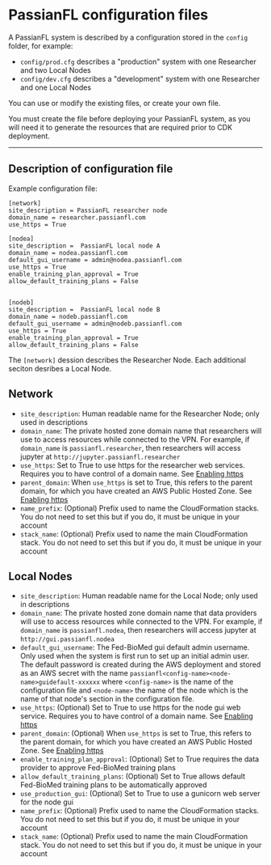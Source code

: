 # PassianFL configuration files

A PassianFL system is described by a configuration stored in the `config` folder, for example:
- `config/prod.cfg` describes a "production" system with one Researcher and two Local Nodes 
- `config/dev.cfg` describes a "development" system with one Researcher and one Local Nodes 

You can use or modify the existing files, or create your own file.

You must create the file before deploying your PassianFL system, as you will need it to generate
the resources that are required prior to CDK deployment.

---

## Description of configuration file

Example configuration file:
```
[network]
site_description = PassianFL researcher node
domain_name = researcher.passianfl.com
use_https = True

[nodea]
site_description =  PassianFL local node A
domain_name = nodea.passianfl.com
default_gui_username = admin@nodea.passianfl.com
use_https = True
enable_training_plan_approval = True
allow_default_training_plans = False


[nodeb]
site_description =  PassianFL local node B
domain_name = nodeb.passianfl.com
default_gui_username = admin@nodeb.passianfl.com
use_https = True
enable_training_plan_approval = True
allow_default_training_plans = False
```

The `[network]` dession describes the Researcher Node.
Each additional seciton desribes a Local Node.

## Network

- `site_description`: Human readable name for the Researcher Node; only used in descriptions
- `domain_name`: The private hosted zone domain name that researchers will use to access resources 
while connected to the VPN. For example, if `domain_name` is `passianfl.researcher`, then 
researchers will access jupyter at `http://jupyter.passianfl.researcher`
- `use_https`: Set to True to use https for the researcher web services. Requires you to have control
of a domain name. See [Enabling https](enabling-https.md)
- `parent_domain`: When `use_https` is set to True, this refers to the parent domain, for which you
have created an AWS Public Hosted Zone. See [Enabling https](enabling-https.md)
- `name_prefix`: (Optional) Prefix used to name the CloudFormation stacks. You do not need to set this
but if you do, it must be unique in your account
- `stack_name`: (Optional) Prefix used to name the main CloudFormation stack. You do not need to set this
but if you do, it must be unique in your account

## Local Nodes
- `site_description`: Human readable name for the Local Node; only used in descriptions
- `domain_name`: The private hosted zone domain name that data providers will use to access resources 
while connected to the VPN. For example, if `domain_name` is `passianfl.nodea`, then 
researchers will access jupyter at `http://gui.passianfl.nodea`
- `default_gui_username`: The Fed-BioMed gui default admin username. Only used when the system is 
first run to set up an initial admin user. The default password is created during the AWS deployment
and stored as an AWS secret with the name `passianfl<config-name><node-name>guidefault-xxxxxx`
where `<config-name>` is the name of the configuration file and `<node-name>` the name of the node
which is the name of that node's section in the configuration file.  
- `use_https`: (Optional) Set to True to use https for the node gui web service. Requires you to have control
of a domain name. See [Enabling https](enabling-https.md)
- `parent_domain`: (Optional) When `use_https` is set to True, this refers to the parent domain, for which you
have created an AWS Public Hosted Zone. See [Enabling https](enabling-https.md)
- `enable_training_plan_approval`: (Optional) Set to True requires the data provider to approve Fed-BioMed training plans
- `allow_default_training_plans`: (Optional) Set to True allows default Fed-BioMed training plans to be automatically approved
- `use_production_gui`: (Optional) Set to True to use a gunicorn web server for the node gui
- `name_prefix`: (Optional) Prefix used to name the CloudFormation stacks. You do not need to set this
but if you do, it must be unique in your account
- `stack_name`: (Optional) Prefix used to name the main CloudFormation stack. You do not need to set this
but if you do, it must be unique in your account
